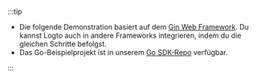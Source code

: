 :::tip

- Die folgende Demonstration basiert auf dem [Gin Web Framework](https://gin-gonic.com). Du kannst Logto auch in andere Frameworks integrieren, indem du die gleichen Schritte befolgst.
- Das Go-Beispielprojekt ist in unserem [Go SDK-Repo](https://github.com/logto-io/go/tree/master/gin-sample) verfügbar.

:::
